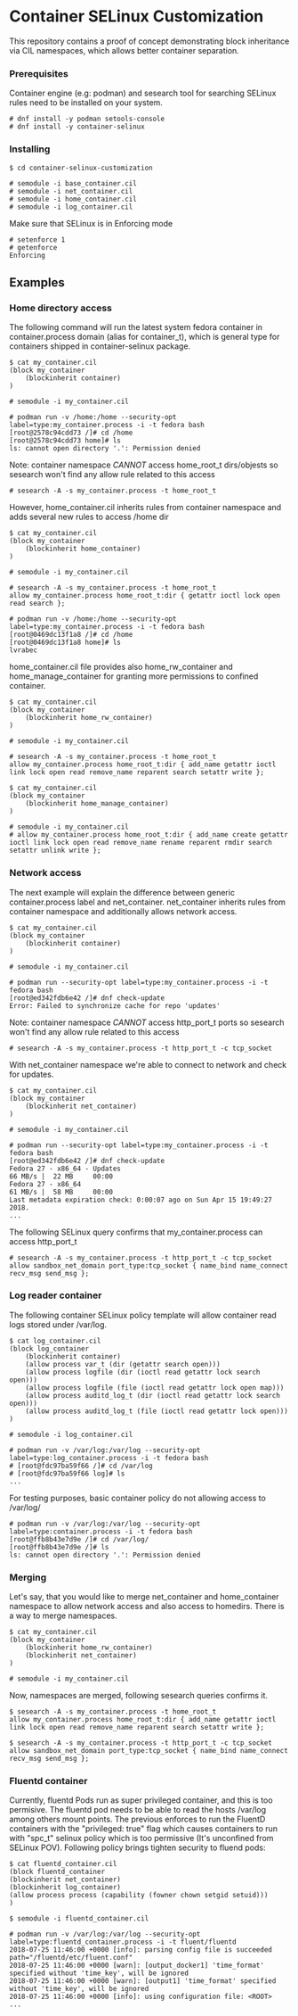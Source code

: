 # Container SELinux Customization

This repository contains a proof of concept demonstrating block inheritance via CIL namespaces, which allows better container separation.

### Prerequisites

Container engine (e.g: podman) and sesearch tool for searching SELinux rules need to be installed on your system.

    # dnf install -y podman setools-console
    # dnf install -y container-selinux

### Installing

    $ cd container-selinux-customization

    # semodule -i base_container.cil
    # semodule -i net_container.cil
    # semodule -i home_container.cil
    # semodule -i log_container.cil

Make sure that SELinux is in Enforcing mode

    # setenforce 1
    # getenforce
    Enforcing

## Examples

### Home directory access

The following command will run the latest system fedora container in container.process domain (alias for container_t), which is general type for containers shipped in container-selinux package.

    $ cat my_container.cil
    (block my_container
	    (blockinherit container)
    )

    # semodule -i my_container.cil

    # podman run -v /home:/home --security-opt label=type:my_container.process -i -t fedora bash
    [root@2578c94cdd73 /]# cd /home
    [root@2578c94cdd73 home]# ls
    ls: cannot open directory '.': Permission denied


Note: container namespace *CANNOT* access home_root_t dirs/objests so sesearch won't find any allow rule related to this access

    # sesearch -A -s my_container.process -t home_root_t

However, home_container.cil inherits rules from container namespace and adds several new rules to access /home dir

    $ cat my_container.cil
    (block my_container
	    (blockinherit home_container)
    )

    # semodule -i my_container.cil

    # sesearch -A -s my_container.process -t home_root_t
    allow my_container.process home_root_t:dir { getattr ioctl lock open read search };

    # podman run -v /home:/home --security-opt label=type:my_container.process -i -t fedora bash
    [root@0469dc13f1a8 /]# cd /home
    [root@0469dc13f1a8 home]# ls
    lvrabec

home_container.cil file provides also home_rw_container and home_manage_container for granting more permissions to confined container.

    $ cat my_container.cil
    (block my_container
	    (blockinherit home_rw_container)
    )

    # semodule -i my_container.cil

    # sesearch -A -s my_container.process -t home_root_t
    allow my_container.process home_root_t:dir { add_name getattr ioctl link lock open read remove_name reparent search setattr write };

    $ cat my_container.cil
    (block my_container
	    (blockinherit home_manage_container)
    )

    # semodule -i my_container.cil
    # allow my_container.process home_root_t:dir { add_name create getattr ioctl link lock open read remove_name rename reparent rmdir search setattr unlink write };

### Network access

The next example will explain the difference between generic container.process label and net_container. net_container inherits rules from container namespace and additionally allows network access.

    $ cat my_container.cil
    (block my_container
	    (blockinherit container)
    )

    # semodule -i my_container.cil

    # podman run --security-opt label=type:my_container.process -i -t fedora bash
    [root@ed342fdb6e42 /]# dnf check-update
    Error: Failed to synchronize cache for repo 'updates'

Note: container namespace *CANNOT* access http_port_t ports so sesearch won't find any allow rule related to this access

    # sesearch -A -s my_container.process -t http_port_t -c tcp_socket

With net_container namespace we're able to connect to network and check for updates.

    $ cat my_container.cil
    (block my_container
	    (blockinherit net_container)
    )

    # semodule -i my_container.cil

    # podman run --security-opt label=type:my_container.process -i -t fedora bash
    [root@ed342fdb6e42 /]# dnf check-update
    Fedora 27 - x86_64 - Updates                                              66 MB/s |  22 MB     00:00
    Fedora 27 - x86_64                                                        61 MB/s |  58 MB     00:00
    Last metadata expiration check: 0:00:07 ago on Sun Apr 15 19:49:27 2018.
    ...


The following SELinux query confirms that my_container.process can access http_port_t

    # sesearch -A -s my_container.process -t http_port_t -c tcp_socket
    allow sandbox_net_domain port_type:tcp_socket { name_bind name_connect recv_msg send_msg };

### Log reader container

The following container SELinux policy template will allow container read logs stored under /var/log.

    $ cat log_container.cil
    (block log_container
        (blockinherit container)
        (allow process var_t (dir (getattr search open)))
        (allow process logfile (dir (ioctl read getattr lock search open)))
        (allow process logfile (file (ioctl read getattr lock open map)))
        (allow process auditd_log_t (dir (ioctl read getattr lock search open)))
        (allow process auditd_log_t (file (ioctl read getattr lock open)))
    )

    # semodule -i log_container.cil

    # podman run -v /var/log:/var/log --security-opt label=type:log_container.process -i -t fedora bash
    # [root@fdc97ba59f66 /]# cd /var/log
    # [root@fdc97ba59f66 log]# ls
    ...

For testing purposes, basic container policy do not allowing access to /var/log/

    # podman run -v /var/log:/var/log --security-opt label=type:container.process -i -t fedora bash
    [root@ffb8b43e7d9e /]# cd /var/log/
    [root@ffb8b43e7d9e /]# ls
    ls: cannot open directory '.': Permission denied

### Merging 

Let's say, that you would like to merge net_container and home_container namespace to allow network access and also access to homedirs.
There is a way to merge namespaces.

    $ cat my_container.cil
    (block my_container
	    (blockinherit home_rw_container)
	    (blockinherit net_container)
    )

    # semodule -i my_container.cil

Now, namespaces are merged, following sesearch queries confirms it.

    $ sesearch -A -s my_container.process -t home_root_t 
    allow my_container.process home_root_t:dir { add_name getattr ioctl link lock open read remove_name reparent search setattr write };

    $ sesearch -A -s my_container.process -t http_port_t -c tcp_socket 
    allow sandbox_net_domain port_type:tcp_socket { name_bind name_connect recv_msg send_msg };

### Fluentd container

Currently, fluentd Pods run as super privileged container, and this is too permisive.  The fluentd pod needs to be able to read the hosts /var/log among others mount points. The previous enforces to run the FluentD containers with the "privileged: true" flag which causes containers to run with "spc_t" selinux policy which is too permissive (It's unconfined from SELinux POV). Following policy brings tighten security to fluend pods:

    $ cat fluentd_container.cil
    (block fluentd_container
    (blockinherit net_container)
    (blockinherit log_container)
    (allow process process (capability (fowner chown setgid setuid)))
    )

    $ semodule -i fluentd_container.cil

    # podman run -v /var/log:/var/log --security-opt label=type:fluentd_container.process -i -t fluent/fluentd
    2018-07-25 11:46:00 +0000 [info]: parsing config file is succeeded path="/fluentd/etc/fluent.conf"
    2018-07-25 11:46:00 +0000 [warn]: [output_docker1] 'time_format' specified without 'time_key', will be ignored
    2018-07-25 11:46:00 +0000 [warn]: [output1] 'time_format' specified without 'time_key', will be ignored
    2018-07-25 11:46:00 +0000 [info]: using configuration file: <ROOT>
    ...
